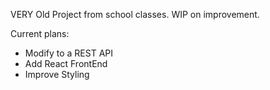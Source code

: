 VERY Old Project from school classes. WIP on improvement.

Current plans: 
- Modify to a REST API
- Add React FrontEnd
- Improve Styling
